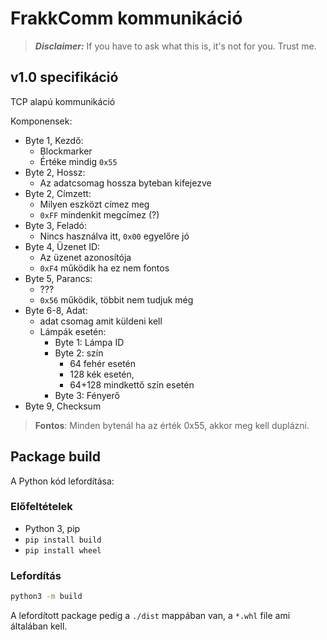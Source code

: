 # FrakkComm kommunikáció

> **_Disclaimer:_** If you have to ask what this is, it's not for you. Trust me.

## v1.0 specifikáció

TCP alapú kommunikáció

Komponensek:

- Byte 1, Kezdő:
  - Blockmarker
  - Értéke mindig `0x55`
- Byte 2, Hossz:
  - Az adatcsomag hossza byteban kifejezve
- Byte 2, Címzett:
  - Milyen eszközt címez meg
  - `0xFF` mindenkit megcímez (?)
- Byte 3, Feladó:
  - Nincs használva itt, `0x00` egyelőre jó
- Byte 4, Üzenet ID:
  - Az üzenet azonosítója
  - `0xF4` működik ha ez nem fontos
- Byte 5, Parancs:
  - ???
  - `0x56` működik, többit nem tudjuk még
- Byte 6-8, Adat:
  - adat csomag amit küldeni kell
  - Lámpák esetén:
    - Byte 1: Lámpa ID
    - Byte 2: szín
      - 64 fehér esetén
      - 128 kék esetén,
      - 64+128 mindkettő szín esetén
    - Byte 3: Fényerő
- Byte 9, Checksum

> **Fontos**: Minden bytenál ha az érték 0x55, akkor meg kell duplázni.

## Package build

A Python kód lefordítása:

### Előfeltételek

- Python 3, pip
- `pip install build`
- `pip install wheel`

### Lefordítás

```sh
python3 -m build
```

A lefordított package pedig a `./dist` mappában van, a `*.whl` file ami általában kell.
